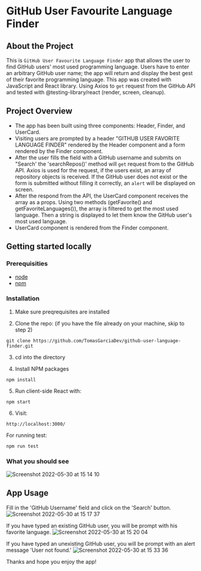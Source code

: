 # GitHub User Favourite Language Finder

## About the Project
This is `GitHub User Favourite Language Finder` app that allows the user to find GitHub users' most used programming language. Users have to enter an arbitrary GitHub user name; the app will return and display the best gest of their favorite programming language.
This app was created with JavaScript and React library. Using Axios to `get` request from the GitHub API and tested with @testing-library/react (render, screen, cleanup). 

## Project Overview
* The app has been built using three components: Header, Finder, and UserCard.
* Visiting users are prompted by a header "GITHUB USER FAVORITE LANGUAGE FINDER" rendered by the Header component and a form rendered by the Finder component.
* After the user fills the field with a GitHub username and submits on "Search' the 'searchRepos()' method will `get` request from to the GitHub API. Axios is used for the request, if the users exist, an array of repository objects is received. If the GitHub user does not exist or the form is submitted without filling it correctly, an `alert` will be displayed on screen.
* After the respond from the API, the UserCard component receives the array as a props. Using two methods (getFavorite() and getFavoriteLanguages()), the array is filtered to get the most used language. Then a string is displayed to let them know the GitHub user's most used language.
* UserCard component is rendered from the Finder component.

## Getting started locally

### Prerequisities
- [node](https://nodejs.org/en/download/)
- [npm](https://www.npmjs.com/)

### Installation

1. Make sure preqrequisites are installed

2. Clone the repo: (if you have the file already on your machine, skip to step 2)
```
git clone https://github.com/TomasGarciaDev/github-user-language-finder.git
```

3. cd into the directory


4. Install NPM packages
```
npm install
```

5. Run client-side React with:
```
npm start
```

6. Visit: 
```
http://localhost:3000/ 
```

For running test:
```
npm run test
```

### What you should see 
![Screenshot 2022-05-30 at 15 14 10](https://user-images.githubusercontent.com/86299300/170999887-c95535f5-8b5d-4d0b-b5c1-3973004677a3.png)


## App Usage
Fill in the 'GitHub Username' field and click on the 'Search' button.
![Screenshot 2022-05-30 at 15 17 37](https://user-images.githubusercontent.com/86299300/171000415-77cc0bc7-7cd0-467a-9ae7-806508f9c7fb.png)

If you have typed an existing GitHub user, you will be prompt with his favorite language.
![Screenshot 2022-05-30 at 15 20 04](https://user-images.githubusercontent.com/86299300/171000836-58bffa7e-03b4-47cf-adf2-c8a488522d08.png)

If you have typed an unexisting GitHub user, you will be prompt with an alert message 'User not found.'
![Screenshot 2022-05-30 at 15 33 36](https://user-images.githubusercontent.com/86299300/171003214-039bcd47-9079-4e9d-94dc-641b103fdbda.png)


Thanks and hope you enjoy the app!
